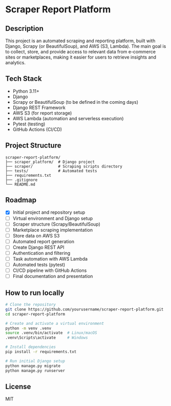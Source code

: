 
# Scraper Report Platform

## Description

This project is an automated scraping and reporting platform, built with Django, Scrapy (or BeautifulSoup), and AWS (S3, Lambda). The main goal is to collect, store, and provide access to relevant data from e-commerce sites or marketplaces, making it easier for users to retrieve insights and analytics.

## Tech Stack

- Python 3.11+
- Django
- Scrapy or BeautifulSoup (to be defined in the coming days)
- Django REST Framework
- AWS S3 (for report storage)
- AWS Lambda (automation and serverless execution)
- Pytest (testing)
- GitHub Actions (CI/CD)

## Project Structure

```
scraper-report-platform/
├── scraper_platform/  # Django project
├── scraper/           # Scraping scripts directory
├── tests/             # Automated tests
├── requirements.txt
├── .gitignore
└── README.md
```

## Roadmap

- [x] Initial project and repository setup
- [ ] Virtual environment and Django setup
- [ ] Scraper structure (Scrapy/BeautifulSoup)
- [ ] Marketplace scraping implementation
- [ ] Store data on AWS S3
- [ ] Automated report generation
- [ ] Create Django REST API
- [ ] Authentication and filtering
- [ ] Task automation with AWS Lambda
- [ ] Automated tests (pytest)
- [ ] CI/CD pipeline with GitHub Actions
- [ ] Final documentation and presentation

## How to run locally

```bash
# Clone the repository
git clone https://github.com/yourusername/scraper-report-platform.git
cd scraper-report-platform

# Create and activate a virtual environment
python -m venv .venv
source .venv/bin/activate  # Linux/macOS
.venv\Scripts\activate     # Windows

# Install dependencies
pip install -r requirements.txt

# Run initial Django setup
python manage.py migrate
python manage.py runserver
```

## License

MIT
